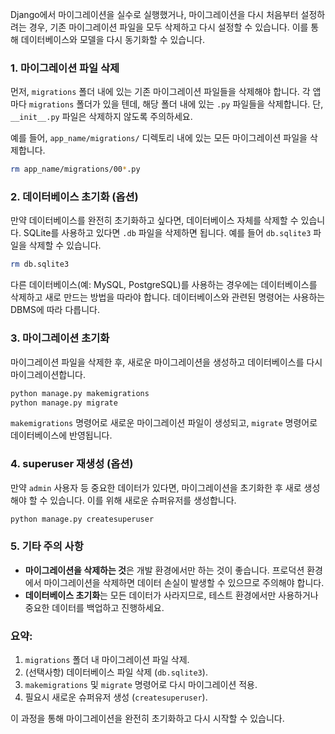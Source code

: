 Django에서 마이그레이션을 실수로 실행했거나, 마이그레이션을 다시 처음부터 설정하려는 경우, 기존 마이그레이션 파일을 모두 삭제하고 다시 설정할 수 있습니다. 이를 통해 데이터베이스와 모델을 다시 동기화할 수 있습니다.

### 1. **마이그레이션 파일 삭제**
먼저, `migrations` 폴더 내에 있는 기존 마이그레이션 파일들을 삭제해야 합니다. 각 앱마다 `migrations` 폴더가 있을 텐데, 해당 폴더 내에 있는 `.py` 파일들을 삭제합니다. 단, `__init__.py` 파일은 삭제하지 않도록 주의하세요.

예를 들어, `app_name/migrations/` 디렉토리 내에 있는 모든 마이그레이션 파일을 삭제합니다.

```bash
rm app_name/migrations/00*.py
```

### 2. **데이터베이스 초기화 (옵션)**
만약 데이터베이스를 완전히 초기화하고 싶다면, 데이터베이스 자체를 삭제할 수 있습니다. SQLite를 사용하고 있다면 `.db` 파일을 삭제하면 됩니다. 예를 들어 `db.sqlite3` 파일을 삭제할 수 있습니다.

```bash
rm db.sqlite3
```

다른 데이터베이스(예: MySQL, PostgreSQL)를 사용하는 경우에는 데이터베이스를 삭제하고 새로 만드는 방법을 따라야 합니다. 데이터베이스와 관련된 명령어는 사용하는 DBMS에 따라 다릅니다.

### 3. **마이그레이션 초기화**
마이그레이션 파일을 삭제한 후, 새로운 마이그레이션을 생성하고 데이터베이스를 다시 마이그레이션합니다.

```bash
python manage.py makemigrations
python manage.py migrate
```

`makemigrations` 명령어로 새로운 마이그레이션 파일이 생성되고, `migrate` 명령어로 데이터베이스에 반영됩니다.

### 4. **superuser 재생성 (옵션)**
만약 `admin` 사용자 등 중요한 데이터가 있다면, 마이그레이션을 초기화한 후 새로 생성해야 할 수 있습니다. 이를 위해 새로운 슈퍼유저를 생성합니다.

```bash
python manage.py createsuperuser
```

### 5. **기타 주의 사항**
- **마이그레이션을 삭제하는 것**은 개발 환경에서만 하는 것이 좋습니다. 프로덕션 환경에서 마이그레이션을 삭제하면 데이터 손실이 발생할 수 있으므로 주의해야 합니다.
- **데이터베이스 초기화**는 모든 데이터가 사라지므로, 테스트 환경에서만 사용하거나 중요한 데이터를 백업하고 진행하세요.

### 요약:
1. `migrations` 폴더 내 마이그레이션 파일 삭제.
2. (선택사항) 데이터베이스 파일 삭제 (`db.sqlite3`).
3. `makemigrations` 및 `migrate` 명령어로 다시 마이그레이션 적용.
4. 필요시 새로운 슈퍼유저 생성 (`createsuperuser`).

이 과정을 통해 마이그레이션을 완전히 초기화하고 다시 시작할 수 있습니다.